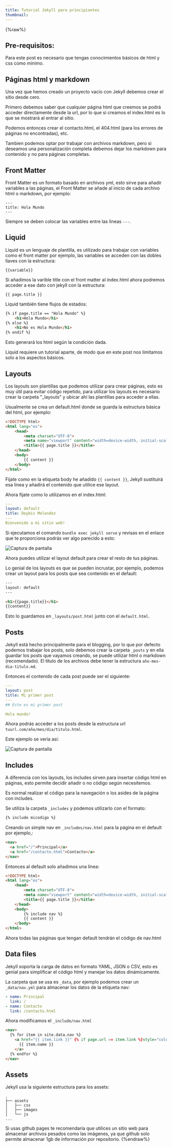 ```yaml
---
title: Tutorial Jekyll para principiantes
thumbnail: 
---
```

{%raw%}
## Pre-requisitos:

Para este post es necesario que tengas conocimientos básicos de html y css como mínimo.

## Páginas html y markdown

Una vez que hemos creado un proyecto vacío con Jekyll debemos crear el sitio desde cero.

Primero debemos saber que cualquier página html que creemos se podrá acceder directamente desde la url, por lo que si creamos el index.html es lo que se mostrará al entrar al sitio.

Podemos entonces crear el contacto.html, el 404.html (para los errores de páginas no encontradas), etc.

Tambien podemos optar por trabajar con archivos markdown, pero si deseamos una personalización completa debemos dejar los markdown para contenido y no para páginas completas.

## Front Matter

Front Matter es un formato basado en archivos yml, esto sirve para añadir variables a las páginas, el Front Matter se añade al inicio de cada archivo html o markdown, por ejemplo:
```
---
title: Hola Mundo
---
```
Siempre se deben colocar las variables entre las lineas `---`.

## Liquid

Liquid es un lenguaje de plantilla, es utilizado para trabajar con variables como el front matter por ejemplo, las variables se acceden con las dobles llaves con la estructura:

```
{{variable}}
```

Si añadimos la varible title con el front matter al index.html ahora podremos acceder a ese dato con jekyll con la estructura:

```
{{ page.title }}
```

Liquid también tiene flujos de estados:

```html
{% if page.title == "Hola Mundo" %}
    <h1>Hola Mundo</h1>
{% else %}
    <h1>No es Hola Mundo</h1>
{% endif %}
```

Esto generará los html según la condición dada.

Liquid requiere un tutorial aparte, de modo que en este post nos limitamos solo a los aspectos básicos.

## Layouts

Los layouts son plantillas que podemos utilizar para crear páginas, esto es muy útil para evitar código repetido, para utilizar los layouts es necesario crear la carpeta "_layouts" y ubicar ahí las plantillas para acceder a ellas.

Usualmente se crea un default.html donde se guarda la estructura básica del html, por ejemplo:

```html
<!DOCTYPE html>
<html lang="es">
    <head>
        <meta charset="UTF-8">
        <meta name="viewport" content="width=device-width, initial-scale=1.0">
        <title>{{ page.title }}</title>
    </head>
    <body>
        {{ content }}
    </body>
</html>
```

Fíjate como en la etiqueta body he añadido `{{ content }}`, Jekyll sustituirá esa línea y añadirá el contenido que utilice ese layout.

Ahora fíjate como lo utilizamos en el index.html:

```yml
---
layout: default
title: Deybis Melendez
---
Bienvenido a mi sitio web!
```

Si ejecutamos el comando `bundle exec jekyll serve` y revisas en el enlace que te proporciona podrás ver algo parecido a esto:

![Captura de pantalla](https://i.postimg.cc/C1sddnZy/Captura-de-pantalla-2020-12-15-17-04-58.png)

Ahora puedes utilizar el layout default para crear el resto de tus páginas.

Lo genial de los layouts es que se pueden incrustar, por ejemplo, podemos crear un layout para los posts que sea contenido en el default:

```html
---
layout: default
---

<h1>{{page.title}}</h1>
{{content}}
```
Esto lo guardamos en `_layouts/post.html` junto con el `default.html`.

## Posts

Jekyll está hecho principalmente para el blogging, por lo que por defecto podemos trabajar los posts, solo debemos crear la carpeta `_posts` y en ella guardar los posts que vayamos creando, se puede utilizar html o markdown (recomendado). El título de los archivos debe tener la estructura `año-mes-dia-titulo.md`.

Entonces el contenido de cada post puede ser el siguiente:

```yml
---
layout: post
title: Mi primer post
---
## Este es mi primer post

Hola mundo!
```

Ahora podrás acceder a los posts desde la estructura url `tuurl.com/año/mes/dia/titulo.html`.

Este ejemplo se vería así:

![Captura de pantalla](https://i.postimg.cc/3w40nwdV/Captura-de-pantalla-2020-12-15-17-41-59.png)

## Includes

A diferencia con los layouts, los includes sirven para insertar código html en páginas, esto permite decidir añadir o no código según necesitemos.

Es normal realizar el código para la navegación o los asides de la página con includes.

Se utiliza la carpeta `_includes` y podemos utilizarlo con el formato:

```html
{% include micodigo %}
```

Creando un simple nav en `_includes/nav.html` para la página en el default por ejemplo,:

```html
<nav>
  <a href="/">Principal</a>
  <a href="/contacto.html">Contacto</a>
</nav>
```

Entonces al default solo añadimos una línea:

```html
<!DOCTYPE html>
<html lang="es">
    <head>
        <meta charset="UTF-8">
        <meta name="viewport" content="width=device-width, initial-scale=1.0">
        <title>{{ page.title }}</title>
    </head>
    <body>
        {% include nav %}
        {{ content }}
    </body>
</html>
```

Ahora todas las páginas que tengan default tendrán el código de nav.html

## Data files

Jekyll soporta la carga de datos en formato YAML, JSON o CSV, esto es genial para simplificar el código html y manejar los datos dinámicamente.

La carpeta que se usa es `_data`, por ejemplo podemos crear un `_data/nav.yml` para almacenar los datos de la etiqueta nav:

```yml
- name: Principal
  link: /
- name: Contacto
  link: /contacto.html
```

Ahora modificamos el `_include/nav.html`
```html
<nav>
  {% for item in site.data.nav %}
    <a href="{{ item.link }}" {% if page.url == item.link %}style="color: red;"{% endif %}>
      {{ item.name }}
    </a>
  {% endfor %}
</nav>
```

## Assets

Jekyll usa la siguiente estructura para los assets:

```
.
├── assets
│   ├── css
│   ├── images
│   └── js
...
```
Si usas github pages te recomendaría que utilices un sitio web para almacenar archivos pesados como las imágenes, ya que github solo permite almacenar 1gb de información por repositorio.
{%endraw%}